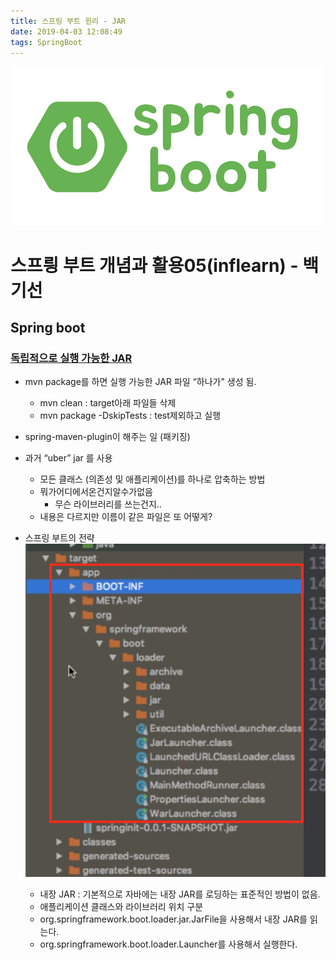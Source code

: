 ```yaml
---
title: 스프링 부트 원리 - JAR
date: 2019-04-03 12:08:49
tags: SpringBoot
---
```

![springboot](/images/springboot_logo.png)
# 스프릥 부트 개념과 활용05(inflearn) - 백기선 
## Spring boot

### [독립적으로 실행 가능한 JAR](https://docs.spring.io/spring-boot/docs/current/reference/html/executable-jar.html)
- mvn package를 하면 실행 가능한 ​JAR 파일 “하나가"​ 생성 됨.
    - mvn clean : target아래 파일들 삭제
    - mvn package -DskipTests : test제외하고 실행
    
- spring-maven-plugin이 해주는 일 (패키징)


- 과거 “uber” jar 를 사용
    - 모든 클래스 (의존성 및 애플리케이션)를 하나로 압축하는 방법
    - 뭐가어디에서온건지알수가없음
        - 무슨 라이브러리를 쓰는건지..
    - 내용은 다르지만 이름이 같은 파일은 또 어떻게?

- 스프링 부트의 전략
![springboot](/images/springboot/springboot05-1.png)
    - 내장 JAR : 기본적으로 자바에는 내장 JAR를 로딩하는 ​표준적인 방법이 없음​. 
    - 애플리케이션 클래스와 라이브러리 위치 구분
    - org.springframework.boot.loader.jar.JarFile을 사용해서 내장 JAR를 읽는다. 
    - org.springframework.boot.loader.Launcher를 사용해서 실행한다.
<br><br>